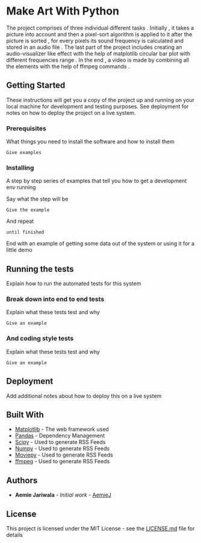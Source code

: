 # Make Art With Python

The project comprises of three individual different tasks . Initially , it takes a picture into account and then a pixel-sort algorithm is applied to it after the picture is sorted , for every pixels its sound frequency is calculated and stored in an audio file . The last part of the project includes creating an audio-visualizer like effect with the help of matplotlib circular bar plot with different frequencies range . In the end , a video is made by combining all the elements with the help of ffmpeg commands . 

## Getting Started

These instructions will get you a copy of the project up and running on your local machine for development and testing purposes. See deployment for notes on how to deploy the project on a live system.

### Prerequisites

What things you need to install the software and how to install them

```
Give examples
```

### Installing

A step by step series of examples that tell you how to get a development env running

Say what the step will be

```
Give the example
```

And repeat

```
until finished
```

End with an example of getting some data out of the system or using it for a little demo

## Running the tests

Explain how to run the automated tests for this system

### Break down into end to end tests

Explain what these tests test and why

```
Give an example
```

### And coding style tests

Explain what these tests test and why

```
Give an example
```

## Deployment

Add additional notes about how to deploy this on a live system

## Built With

* [Matplotlib](http://www.dropwizard.io/1.0.2/docs/) - The web framework used
* [Pandas](https://maven.apache.org/) - Dependency Management
* [Scipy](https://rometools.github.io/rome/) - Used to generate RSS Feeds
* [Numpy](https://rometools.github.io/rome/) - Used to generate RSS Feeds
* [Moviepy](https://rometools.github.io/rome/) - Used to generate RSS Feeds
* [ffmpeg](https://rometools.github.io/rome/) - Used to generate RSS Feeds


## Authors

* **Aemie Jariwala** - *Initial work* - [AemieJ](https://github.com/AemieJ)

## License

This project is licensed under the MIT License - see the [LICENSE.md](LICENSE.md) file for details

